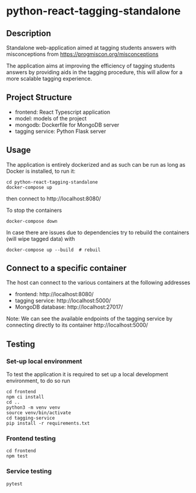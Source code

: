 # python-react-tagging-standalone

## Description

Standalone web-application aimed at tagging students answers with misconceptions from 
https://progmiscon.org/misconceptions

The application aims at improving the efficiency of tagging students answers by providing aids in the tagging procedure,
this will allow for a more scalable tagging experience.

## Project Structure
- frontend: React Typescript application
- model: models of the project
- mongodb: Dockerfile for MongoDB server
- tagging service: Python Flask server


## Usage
The application is entirely dockerized and as such can be run as long as Docker is installed, to run it:
```
cd python-react-tagging-standalone
docker-compose up
```
then connect to http://localhost:8080/

To stop the containers
```
docker-compose down
```

In case there are issues due to dependencies try to rebuild the containers (will wipe tagged data) with
```
docker-compose up --build  # rebuil
```



## Connect to a specific container

The host can connect to the various containers at the following addresses
- frontend: http://localhost:8080/
- tagging service:   http://localhost:5000/
- MongoDB database:     http://localhost:27017/

Note:
We can see the available endpoints of the tagging service by connecting directly to its container http://localhost:5000/


## Testing

### Set-up local environment
To test the application it is required to set up a local development environment, to do so run
```
cd frontend
npm ci install
cd ..
python3 -m venv venv
source venv/bin/activate
cd tagging-service
pip install -r requirements.txt
```

### Frontend testing
```
cd frontend
npm test
```

### Service testing
```
pytest
```
